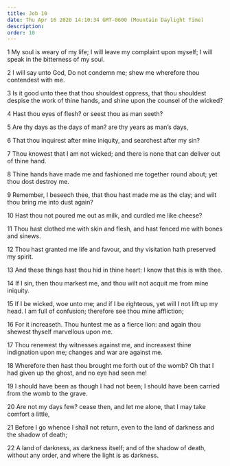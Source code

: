 ```yaml
---
title: Job 10
date: Thu Apr 16 2020 14:10:34 GMT-0600 (Mountain Daylight Time)
description: 
order: 10
---
```


<p>
  1 My soul is weary of my life; I will leave my complaint upon myself; I will
  speak in the bitterness of my soul.
</p>
<p>
  2 I will say unto God, Do not condemn me; shew me wherefore thou contendest
  with me.
</p>
<p>
  3 Is it good unto thee that thou shouldest oppress, that thou shouldest
  despise the work of thine hands, and shine upon the counsel of the wicked?
</p>
<p>4 Hast thou eyes of flesh? or seest thou as man seeth?</p>
<p>5 Are thy days as the days of man? are thy years as man&#x2019;s days,</p>
<span></span>
<p>6 That thou inquirest after mine iniquity, and searchest after my sin?</p>
<p>
  7 Thou knowest that I am not wicked; and there is none that can deliver out of
  thine hand.
</p>
<p>
  8 Thine hands have made me and fashioned me together round about; yet thou
  dost destroy me.
</p>
<p>
  9 Remember, I beseech thee, that thou hast made me as the clay; and wilt thou
  bring me into dust again?
</p>
<p>10 Hast thou not poured me out as milk, and curdled me like cheese?</p>
<p>
  11 Thou hast clothed me with skin and flesh, and hast fenced me with bones and
  sinews.
</p>
<p>
  12 Thou hast granted me life and favour, and thy visitation hath preserved my
  spirit.
</p>
<p>
  13 And these things hast thou hid in thine heart: I know that this is with
  thee.
</p>
<p>
  14 If I sin, then thou markest me, and thou wilt not acquit me from mine
  iniquity.
</p>
<p>
  15 If I be wicked, woe unto me; and if I be righteous, yet will I not lift up
  my head. I am full of confusion; therefore see thou mine affliction;
</p>
<p>
  16 For it increaseth. Thou huntest me as a fierce lion: and again thou shewest
  thyself marvellous upon me.
</p>
<p>
  17 Thou renewest thy witnesses against me, and increasest thine indignation
  upon me; changes and war are against me.
</p>
<p>
  18 Wherefore then hast thou brought me forth out of the womb? Oh that I had
  given up the ghost, and no eye had seen me!
</p>
<p>
  19 I should have been as though I had not been; I should have been carried
  from the womb to the grave.
</p>
<p>
  20 Are not my days few? cease then, and let me alone, that I may take comfort
  a little,
</p>
<p>
  21 Before I go whence I shall not return, even to the land of darkness and the
  shadow of death;
</p>
<p>
  22 A land of darkness, as darkness itself; and of the shadow of death, without
  any order, and where the light is as darkness.
</p>
